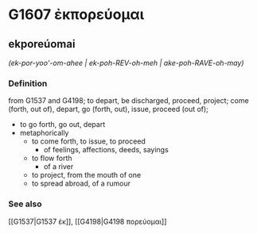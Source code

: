# G1607 ἐκπορεύομαι

## ekporeúomai

_(ek-por-yoo'-om-ahee | ek-poh-REV-oh-meh | ake-poh-RAVE-oh-may)_

### Definition

from G1537 and G4198; to depart, be discharged, proceed, project; come (forth, out of), depart, go (forth, out), issue, proceed (out of); 

- to go forth, go out, depart
- metaphorically
  - to come forth, to issue, to proceed
    - of feelings, affections, deeds, sayings
  - to flow forth
    - of a river
  - to project, from the mouth of one
  - to spread abroad, of a rumour

### See also

[[G1537|G1537 ἐκ]], [[G4198|G4198 πορεύομαι]]
